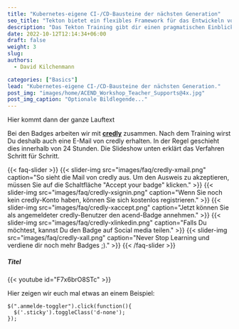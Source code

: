 ```yaml
---
title: "Kubernetes-eigene CI-/CD-Bausteine der nächsten Generation"
seo_title: "Tekton bietet ein flexibles Framework für das Entwickeln von cloud-native CI/CD Pipelines."
description: "Das Tekton Training gibt dir einen pragmatischen Einblick in die Welt von Continious-Integration und Conitinuous-Delivery Systemen (CI/CD)."
date: 2022-10-12T12:14:34+06:00
draft: false
weight: 3
slug:
authors:
  - David Kilchenmann

categories: ["Basics"]
lead: "Kubernetes-eigene CI-/CD-Bausteine der nächsten Generation."
post_img: "images/home/ACEND_Workshop_Teacher_Supports@4x.jpg"
post_img_caption: "Optionale Bildlegende..."
---
```


Hier kommt dann der ganze Lauftext

Bei den Badges arbeiten wir mit **[credly](https://info.credly.com/)** zusammen. Nach dem Training wirst Du deshalb auch eine E-Mail von credly erhalten. In der Regel geschieht dies innerhalb von 24 Stunden.
Die Slideshow unten erklärt das Verfahren Schritt für Schritt.

{{< faq-slider >}}
{{< slider-img src="images/faq/credly-xmail.png" caption="So sieht die Mail von credly aus. Um den Ausweis zu akzeptieren, müssen Sie auf die Schaltfläche \"Accept your badge\" klicken." >}}
{{< slider-img src="images/faq/credly-xsignin.png" caption="Wenn Sie noch kein credly-Konto haben, können Sie sich kostenlos registrieren." >}}
{{< slider-img src="images/faq/credly-xaccept.png" caption="Jetzt können Sie als angemeldeter credly-Benutzer den acend-Badge annehmen." >}}
{{< slider-img src="images/faq/credly-xlinkedin.png" caption="Falls Du möchtest, kannst Du den Badge auf Social media teilen." >}}
{{< slider-img src="images/faq/credly-xall.png" caption="Never Stop Learning und verdiene dir noch mehr Badges ;)." >}}
{{< /faq-slider >}}

##### Titel

{{< youtube id="F7x6brO8STc" >}}

Hier zeigen wir euch mal etwas an einem Beispiel:

```
$(".anmelde-toggler").click(function(){
  $('.sticky').toggleClass('d-none');
});

```
